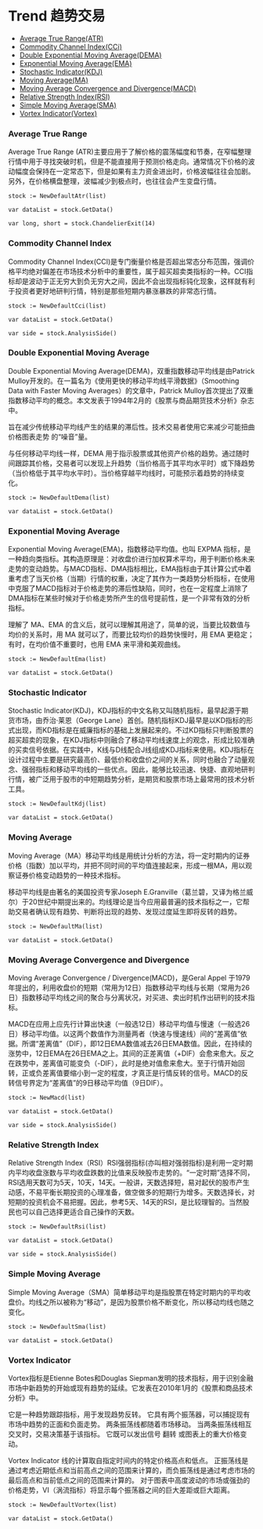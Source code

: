 # Trend 趋势交易



- [Average True Range(ATR)](#average-true-range)
- [Commodity Channel Index(CCi)](#commodity-channel-index)
- [Double Exponential Moving Average(DEMA)](#double-exponential-moving-average)
- [Exponential Moving Average(EMA)](#exponential-moving-average)
- [Stochastic Indicator(KDJ)](#stochastic-indicator)
- [Moving Average(MA)](#moving-average)
- [Moving Average Convergence and Divergence(MACD)](#moving-average-convergence-and-divergence)
- [Relative Strength Index(RSI)](#relative-strength-index)
- [Simple Moving Average(SMA)](#simple-moving-average)
- [Vortex Indicator(Vortex)](#vortex-indicator)



### Average True Range

Average True Range (ATR)主要应用于了解价格的震荡幅度和节奏，在窄幅整理行情中用于寻找突破时机，但是不能直接用于预测价格走向。通常情况下价格的波动幅度会保持在一定常态下，但是如果有主力资金进出时，价格波幅往往会加剧。另外，在价格横盘整理，波幅减少到极点时，也往往会产生变盘行情。

```golang
stock := NewDefaultAtr(list)

var dataList = stock.GetData()

var long, short = stock.ChandelierExit(14)
```

### Commodity Channel Index

Commodity Channel Index(CCI)是专门衡量价格是否超出常态分布范围，强调价格平均绝对偏差在市场技术分析中的重要性，属于超买超卖类指标的一种。CCI指标却是波动于正无穷大到负无穷大之间，因此不会出现指标钝化现象，这样就有利于投资者更好地研判行情，特别是那些短期内暴涨暴跌的非常态行情。

```golang
stock := NewDefaultCci(list)

var dataList = stock.GetData()

var side = stock.AnalysisSide()
```

### Double Exponential Moving Average
Double Exponential Moving Average(DEMA)，双重指数移动平均线是由Patrick Mulloy开发的。在一篇名为《使用更快的移动平均线平滑数据》（Smoothing Data with Faster Moving Averages）的文章中，Patrick Mulloy首次提出了双重指数移动平均的概念。本文发表于1994年2月的《股票与商品期货技术分析》杂志中。

旨在减少传统移动平均线产生的结果的滞后性。技术交易者使用它来减少可能扭曲价格图表走势 的“噪音”量。

与任何移动平均线一样，DEMA 用于指示股票或其他资产价格的趋势。通过随时间跟踪其价格，交易者可以发现上升趋势（当价格高于其平均水平时）或下降趋势（当价格低于其平均水平时）。当价格穿越平均线时，可能预示着趋势的持续变化。

```golang
stock := NewDefaultDema(list)

var dataList = stock.GetData()
```

### Exponential Moving Average
Exponential Moving Average(EMA)，指数移动平均值。也叫 EXPMA 指标，是一种趋向类指标。其构造原理是：对收盘价进行加权算术平均，用于判断价格未来走势的变动趋势。与MACD指标、DMA指标相比，EMA指标由于其计算公式中着重考虑了当天价格（当期）行情的权重，决定了其作为一类趋势分析指标，在使用中克服了MACD指标对于价格走势的滞后性缺陷，同时，也在一定程度上消除了DMA指标在某些时候对于价格走势所产生的信号提前性，是一个非常有效的分析指标。

理解了 MA、EMA 的含义后，就可以理解其用途了，简单的说，当要比较数值与均价的关系时，用 MA 就可以了，而要比较均价的趋势快慢时，用 EMA 更稳定；有时，在均价值不重要时，也用 EMA 来平滑和美观曲线。

```golang
stock := NewDefaultEma(list)

var dataList = stock.GetData()
```

### Stochastic Indicator
Stochastic Indicator(KDJ)，KDJ指标的中文名称又叫随机指标，最早起源于期货市场，由乔治·莱恩（George Lane）首创。随机指标KDJ最早是以KD指标的形式出现，而KD指标是在威廉指标的基础上发展起来的。不过KD指标只判断股票的超买超卖的现象，在KDJ指标中则融合了移动平均线速度上的观念，形成比较准确的买卖信号依据。在实践中，K线与D线配合J线组成KDJ指标来使用。KDJ指标在设计过程中主要是研究最高价、最低价和收盘价之间的关系，同时也融合了动量观念、强弱指标和移动平均线的一些优点。因此，能够比较迅速、快捷、直观地研判行情，被广泛用于股市的中短期趋势分析，是期货和股票市场上最常用的技术分析工具。

```golang
stock := NewDefaultKdj(list)

var dataList = stock.GetData()
```



### Moving Average

Moving Average（MA）移动平均线是用统计分析的方法，将一定时期内的证券价格（指数）加以平均，并把不同时间的平均值连接起来，形成一根MA，用以观察证券价格变动趋势的一种技术指标。

移动平均线是由著名的美国投资专家Joseph E.Granville（葛兰碧，又译为格兰威尔）于20世纪中期提出来的。均线理论是当今应用最普遍的技术指标之一，它帮助交易者确认现有趋势、判断将出现的趋势、发现过度延生即将反转的趋势。

```golang
stock := NewDefaultMa(list)

var dataList = stock.GetData()
```

### Moving Average Convergence and Divergence
Moving Average Convergence / Divergence(MACD)，是Geral Appel 于1979年提出的，利用收盘价的短期（常用为12日）指数移动平均线与长期（常用为26日）指数移动平均线之间的聚合与分离状况，对买进、卖出时机作出研判的技术指标。

MACD在应用上应先行计算出快速（一般选12日）移动平均值与慢速（一般选26日）移动平均值。以这两个数值作为测量两者（快速与慢速线）间的“差离值”依据。所谓“差离值”（DIF），即12日EMA数值减去26日EMA数值。因此，在持续的涨势中，12日EMA在26日EMA之上。其间的正差离值（+DIF）会愈来愈大。反之在跌势中，差离值可能变负（-DIF），此时是绝对值愈来愈大。至于行情开始回转，正或负差离值要缩小到一定的程度，才真正是行情反转的信号。MACD的反转信号界定为“差离值”的9日移动平均值（9日DIF）。 

```golang
stock := NewMacd(list)

var dataList = stock.GetData()

var side = stock.AnalysisSide()
```



### Relative Strength Index

Relative Strength Index（RSI）RSI强弱指标(亦叫相对强弱指标)是利用一定时期内平均收盘涨数与平均收盘跌数的比值来反映股市走势的。“一定时期”选择不同，RSI选用天数可为5天，10天，14天。一般讲，天数选择短，易对起伏的股市产生动感，不易平衡长期投资的心理准备，做空做多的短期行为增多。天数选择长，对短期的投资机会不易把握。因此，参考5天、14天的RSI，是比较理智的。当然股民也可以自己选择更适合自己操作的天数。

```golang
stock := NewDefaultRsi(list)

var dataList = stock.GetData()

var side = stock.AnalysisSide()
```

### Simple Moving Average

Simple Moving Average（SMA）简单移动平均是指股票在特定时期内的平均收盘价。均线之所以被称为“移动”，是因为股票价格不断变化，所以移动均线也随之变化。

```golang
stock := NewDefaultSma(list)

var dataList = stock.GetData()
```

### Vortex Indicator

Vortex指标是Etienne Botes和Douglas Siepman发明的技术指标，用于识别金融市场中新趋势的开始或现有趋势的延续。它发表在2010年1月的《股票和商品技术分析》中。

它是一种趋势跟踪指标，用于发现趋势反转。 它具有两个振荡器，可以捕捉现有市场中趋势的正面和负面走势。 两条振荡线都随着市场移动。 当两条振荡线相互交叉时，交易决策基于该指标。 它既可以发出信号 翻转 或图表上的重大价格变动。

Vortex Indicator 线的计算取自指定时间内的特定价格高点和低点。 正振荡线是通过考虑近期低点和当前高点之间的范围来计算的，而负振荡线是通过考虑市场的最后高点和当前低点之间的范围来计算的。 对于图表中高度波动的市场或强劲的价格走势，VI（涡流指标）将显示每个振荡器之间的巨大差距或巨大距离。

```golang
stock := NewDefaultVortex(list)

var dataList = stock.GetData()
```